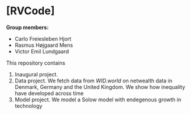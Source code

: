 # \[RVCode\]

**Group members:**
- Carlo Freiesleben Hjort
- Rasmus Højgaard Mens
- Victor Emil Lundgaard

This repository contains  
1. Inaugural project. 
2. Data project. We fetch data from *WID.world* on netwealth data in Denmark, Germany and the United Kingdom. We show how inequality have developed across time
3. Model project. We model a Solow model with endegenous growth in technology



